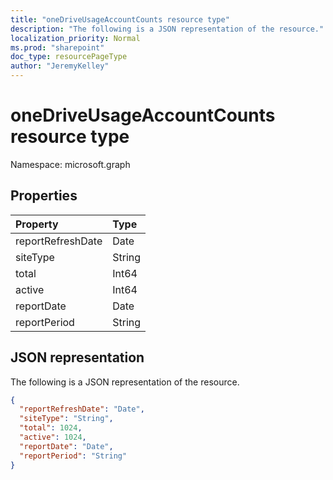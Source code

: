 ```yaml
---
title: "oneDriveUsageAccountCounts resource type"
description: "The following is a JSON representation of the resource."
localization_priority: Normal
ms.prod: "sharepoint"
doc_type: resourcePageType
author: "JeremyKelley"
---
```


# oneDriveUsageAccountCounts resource type

Namespace: microsoft.graph

## Properties

| Property          | Type   |
| :---------------- | :----- |
| reportRefreshDate | Date   |
| siteType          | String |
| total             | Int64  |
| active            | Int64  |
| reportDate        | Date   |
| reportPeriod      | String |

## JSON representation

The following is a JSON representation of the resource.

<!-- {
  "blockType": "resource",
  "@odata.type": "microsoft.graph.oneDriveUsageAccountCounts"
} -->

```json
{
  "reportRefreshDate": "Date",
  "siteType": "String",
  "total": 1024,
  "active": 1024,
  "reportDate": "Date",
  "reportPeriod": "String"
}
```


